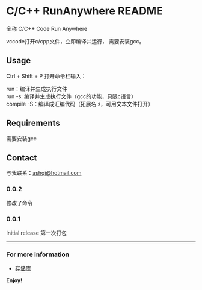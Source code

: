 # C/C++ RunAnywhere README

全称 C/C++ Code Run Anywhere

vccode打开c/cpp文件，立即编译并运行， 需要安装gcc。

## Usage

Ctrl + Shift + P 打开命令栏输入： 

run：编译并生成执行文件  
run -s: 编译并生成执行文件（gcc的功能，只限c语言）  
compile -S：编译成汇编代码（拓展名.s，可用文本文件打开）  

## Requirements

需要安装gcc

## Contact

与我联系：ashqi@hotmail.com

### 0.0.2

修改了命令

### 0.0.1

Initial release 第一次打包

-----------------------------------------------------------------------------------------------------------

### For more information

* [存储库](https://github.com/Syclight/C-and-CPP-Run-Anywhere.git/)

**Enjoy!**
